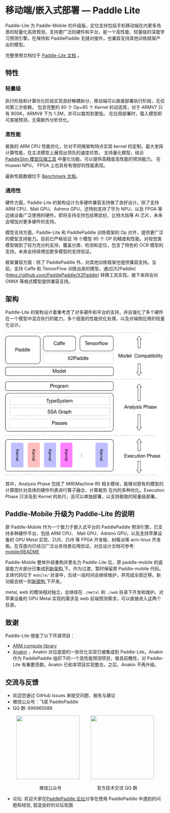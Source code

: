 # 移动端/嵌入式部署 — Paddle Lite

Paddle-Lite 为 Paddle-Mobile 的升级版，定位支持包括手机移动端在内更多场景的轻量化高效预测，支持更广泛的硬件和平台，是一个高性能、轻量级的深度学习预测引擎。在保持和 PaddlePaddle 无缝对接外，也兼容支持其他训练框架产出的模型。

完整使用文档位于 [Paddle-Lite 文档](https://paddle-lite.readthedocs.io/zh/latest/) 。

## 特性

### 轻量级
执行阶段和计算优化阶段实现良好解耦拆分，移动端可以直接部署执行阶段，无任何第三方依赖。
包含完整的 80 个 Op+85 个 Kernel 的动态库，对于 ARMV7 只有 800K，ARMV8 下为 1.3M，并可以裁剪到更低。
在应用部署时，载入模型即可直接预测，无需额外分析优化。

### 高性能
极致的 ARM CPU 性能优化，针对不同微架构特点实现 kernel 的定制，最大发挥计算性能，在主流模型上展现出领先的速度优势。
支持量化模型，结合[PaddleSlim 模型压缩工具](https://github.com/PaddlePaddle/models/tree/v1.5/PaddleSlim) 中量化功能，可以提供高精度高性能的预测能力。
在 Huawei NPU， FPGA 上也具有有很好的性能表现。

最新性能数据位于 [Benchmark 文档](https://paddle-lite.readthedocs.io/zh/latest/benchmark/benchmark.html)。

### 通用性
硬件方面，Paddle-Lite 的架构设计为多硬件兼容支持做了良好设计。除了支持 ARM CPU、Mali GPU、Adreno GPU，还特别支持了华为 NPU，以及 FPGA 等边缘设备广泛使用的硬件。即将支持支持包括寒武纪、比特大陆等 AI 芯片，未来会增加对更多硬件的支持。

模型支持方面，Paddle-Lite 和 PaddlePaddle 训练框架的 Op 对齐，提供更广泛的模型支持能力。目前已严格验证 18 个模型 85 个 OP 的精度和性能，对视觉类模型做到了较为充分的支持，覆盖分类、检测和定位，包含了特色的 OCR 模型的支持。未来会持续增加更多模型的支持验证。

框架兼容方面：除了 PaddlePaddle 外，对其他训练框架也提供兼容支持。当前，支持 Caffe 和 TensorFlow 训练出来的模型，通过[X2Paddle] (https://github.com/PaddlePaddle/X2Paddle) 转换工具实现。接下来将会对 ONNX 等格式模型提供兼容支持。

## 架构

Paddle-Lite 的架构设计着重考虑了对多硬件和平台的支持，并且强化了多个硬件在一个模型中混合执行的能力，多个层面的性能优化处理，以及对端侧应用的轻量化设计。

![](https://github.com/Superjomn/_tmp_images/raw/master/images/paddle-lite-architecture.png)

其中，Analysis Phase 包括了 MIR(Machine IR) 相关模块，能够对原有的模型的计算图针对具体的硬件列表进行算子融合、计算裁剪 在内的多种优化。Execution Phase 只涉及到 Kernel 的执行，且可以单独部署，以支持极致的轻量级部署。


## Paddle-Mobile 升级为 Paddle-Lite 的说明
原 Paddle-Mobile 作为一个致力于嵌入式平台的 PaddlePaddle 预测引擎，已支持多种硬件平台，包括 ARM CPU、 Mali GPU、Adreno GPU，以及支持苹果设备的 GPU Metal 实现、ZU5、ZU9 等 FPGA 开发板、树莓派等 arm-linux 开发板。在百度内已经过广泛业务场景应用验证。对应设计文档可参考: [mobile/README](https://github.com/PaddlePaddle/Paddle-Lite/blob/develop/README.md)

Paddle-Mobile 整体升级重构并更名为 Paddle-Lite 后，原 paddle-mobile 的底层能力大部分已集成到[新架构 ](https://github.com/PaddlePaddle/Paddle-Lite/tree/develop/lite)下。作为过渡，暂时保留原 Paddle-mobile 代码。 主体代码位于 `mobile/` 目录中，后续一段时间会继续维护，并完成全部迁移。新功能会统一到[新架构 ](https://github.com/PaddlePaddle/Paddle-Lite/tree/develop/lite)下开发。

metal, web 的模块相对独立，会继续在 `./metal` 和 `./web` 目录下开发和维护。对苹果设备的 GPU Metal 实现的需求及 web 前端预测需求，可以直接进入这两个目录。

## 致谢
Paddle-Lite 借鉴了以下开源项目：

- [ARM compute library](https://github.com/ARM-software/ComputeLibrary)
- [Anakin](https://github.com/PaddlePaddle/Anakin) ，Anakin 对应底层的一些优化实现已被集成到 Paddle-Lite。Anakin 作为 PaddlePaddle 组织下的一个高性能预测项目，极具前瞻性，对 Paddle-Lite 有重要贡献。Anakin 已和本项目实现整合。之后，Anakin 不再升级。

##  交流与反馈
* 欢迎您通过 GitHub Issues 来提交问题、报告与建议
* 微信公众号：飞桨 PaddlePaddle
* QQ 群: 696965088

<p align="center"><img width="200" height="200"  src="https://user-images.githubusercontent.com/45189361/64117959-1969de80-cdc9-11e9-84f7-e1c2849a004c.jpeg"/>&#8194;&#8194;&#8194;&#8194;&#8194;<img width="200" height="200" margin="500" src="https://user-images.githubusercontent.com/45189361/64117844-cb54db00-cdc8-11e9-8c08-24bbe594608e.jpeg"/></p>
<p align="center">  &#8194;&#8194;&#8194;微信公众号&#8194;&#8194;&#8194;&#8194;&#8194;&#8194;&#8194;&#8194;&#8194;&#8194;&#8194;&#8194;&#8194;&#8194;&#8194;&#8194;官方技术交流 QQ 群</p>

* 论坛: 欢迎大家在[PaddlePaddle 论坛](https://ai.baidu.com/forum/topic/list/168)分享在使用 PaddlePaddle 中遇到的问题和经验, 营造良好的论坛氛围
